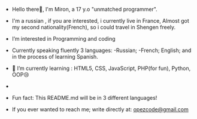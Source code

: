 - Hello there👀, I'm Miron, a 17 y.o "unmatched programmer".

  
- I'm a russian , if you are interested, i currently live in France, Almost got my second nationality(French), so i could travel in Shengen freely.
 

- I’m interested in Programming and coding  


- Currently speaking fluently 3 languages: -Russian; -French; English; and in the process of learning Spanish.

- 🌱 I’m currently learning :  HTML5, CSS, JavaScript, PHP(for fun), Python, OOP😢


- 

- Fun fact: This README.md will be in 3 different languages!

- If you ever wanted to reach me; write directly at: opezcode@gmail.com


<!---
beltattoo/beltattoo is a ✨ special ✨ repository because its `README.md` (this file) appears on your GitHub profile.
You can click the Preview link to take a look at your changes.
--->
